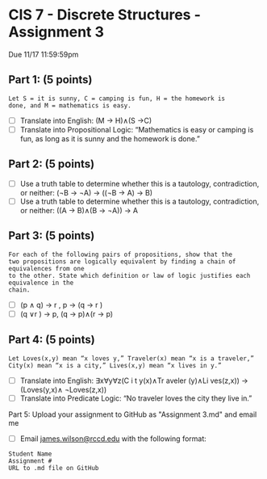 # CIS 7 - Discrete Structures - Assignment 3
Due 11/17 11:59:59pm

## Part 1: (5 points)  

```
Let S = it is sunny, C = camping is fun, H = the homework is
done, and M = mathematics is easy.
```  

 - [ ] Translate into English: (M → H)∧(S →C)
 - [ ] Translate into Propositional Logic: “Mathematics is easy or camping is fun, as long as it is sunny and the homework is done.”
 
## Part 2: (5 points)
 - [ ] Use a truth table to determine whether this is a tautology, contradiction, or neither:  (¬B → ¬A) → ((¬B → A) → B)
 - [ ] Use a truth table to determine whether this is a tautology, contradiction, or neither:  ((A → B)∧(B → ¬A)) → A
  
## Part 3: (5 points)

```
For each of the following pairs of propositions, show that the
two propositions are logically equivalent by finding a chain of equivalences from one
to the other. State which definition or law of logic justifies each equivalence in the
chain.
```
 - [ ] (p ∧ q) → r , p → (q → r )
 - [ ] (q ∨r ) → p, (q → p)∧(r → p)
 
## Part 4: (5 points)

```
Let Loves(x,y) mean “x loves y,” Traveler(x) mean “x is a traveler,”
City(x) mean “x is a city,” Lives(x,y) mean “x lives in y.”
```

 - [ ] Translate into English: ∃x∀y∀z(C i t y(x)∧Tr aveler (y)∧Li ves(z,x)) → (Loves(y,x)∧ ¬Loves(z,x))
 - [ ] Translate into Predicate Logic: “No traveler loves the city they live in.”
  
Part 5: Upload your assignment to GitHub as "Assignment 3.md" and email me  
  - [ ] Email james.wilson@rccd.edu with the following format:

```
Student Name
Assignment #
URL to .md file on GitHub
```
